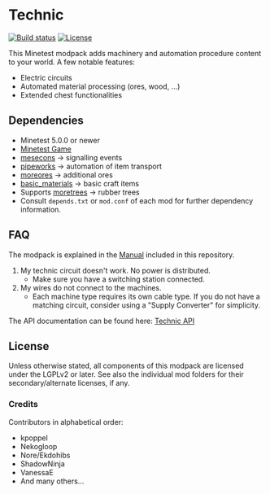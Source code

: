 # Technic

[![Build status](https://github.com/minetest-mods/technic/workflows/Check%20&%20Release/badge.svg)](https://github.com/minetest-mods/technic/actions)
[![License](https://img.shields.io/badge/license-LGPLv2.0%2B-purple.svg)](https://www.gnu.org/licenses/old-licenses/lgpl-2.0.en.html)

This Minetest modpack adds machinery and automation procedure content to your
world. A few notable features:

  * Electric circuits
  * Automated material processing (ores, wood, ...)
  * Extended chest functionalities

## Dependencies

  * Minetest 5.0.0 or newer
  * [Minetest Game](https://github.com/minetest/minetest_game/)
  * [mesecons](https://github.com/minetest-mods/mesecons) -> signalling events
  * [pipeworks](https://gitlab.com/VanessaE/pipeworks/) -> automation of item transport
  * [moreores](https://github.com/minetest-mods/moreores/) -> additional ores
  * [basic_materials](https://gitlab.com/VanessaE/basic_materials) -> basic craft items
  * Supports [moretrees](https://gitlab.com/VanessaE/moretrees) -> rubber trees
  * Consult `depends.txt` or `mod.conf` of each mod for further dependency information.


## FAQ

The modpack is explained in the [Manual](manual.md) included in this repository.

1. My technic circuit doesn't work. No power is distributed.
    * Make sure you have a switching station connected.
2. My wires do not connect to the machines.
    * Each machine type requires its own cable type. If you do not have a
      matching circuit, consider using a "Supply Converter" for simplicity.

The API documentation can be found here: [Technic API](technic/doc/api.md)


## License

Unless otherwise stated, all components of this modpack are licensed under the
LGPLv2 or later. See also the individual mod folders for their
secondary/alternate licenses, if any.


### Credits

Contributors in alphabetical order:

  * kpoppel
  * Nekogloop
  * Nore/Ekdohibs
  * ShadowNinja
  * VanessaE
  * And many others...
